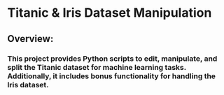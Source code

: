 # Titanic & Iris Dataset Manipulation
## Overview:
### This project provides Python scripts to edit, manipulate, and split the Titanic dataset for machine learning tasks. Additionally, it includes bonus functionality for handling the Iris dataset.